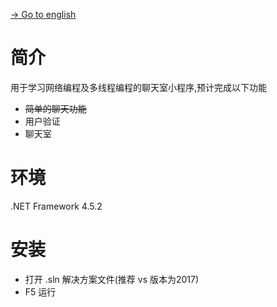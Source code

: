[-> Go to english](https://github.com/EldarYu/Chat/blob/master/README-EN.md)

# 简介

用于学习网络编程及多线程编程的聊天室小程序,预计完成以下功能

 * ~~简单的聊天功能~~
 * 用户验证
 * 聊天室


# 环境

.NET Framework 4.5.2

# 安装

* 打开 .sln 解决方案文件(推荐 vs 版本为2017)
* F5 运行